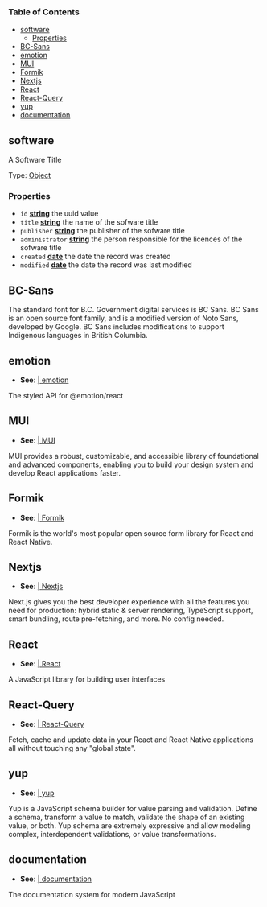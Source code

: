 <!-- Generated by documentation.js. Update this documentation by updating the source code. -->

### Table of Contents

*   [software][1]
    *   [Properties][2]
*   [BC-Sans][3]
*   [emotion][4]
*   [MUI][5]
*   [Formik][6]
*   [Nextjs][7]
*   [React][8]
*   [React-Query][9]
*   [yup][10]
*   [documentation][11]

## software

A Software Title

Type: [Object][12]

### Properties

*   `id` **[string][13]** the uuid value
*   `title` **[string][13]** the name of the sofware title
*   `publisher` **[string][13]** the publisher of the sofware title
*   `administrator` **[string][13]** the person responsible for the licences of the sofware title
*   `created` **[date][14]** the date the record was created
*   `modified` **[date][14]** the date the record was last modified

## BC-Sans

The standard font for B.C. Government digital services is BC Sans. BC Sans is an open source font family, and is a modified version of Noto Sans, developed by Google. BC Sans includes modifications to support Indigenous languages in British Columbia.

## emotion

*   **See**: [| emotion][15]

The styled API for @emotion/react

## MUI

*   **See**: [| MUI][16]

MUI provides a robust, customizable, and accessible library of foundational and advanced components, enabling you to build your design system and develop React applications faster.

## Formik

*   **See**: [| Formik][17]

Formik is the world's most popular open source form library for React and React Native.

## Nextjs

*   **See**: [| Nextjs][18]

Next.js gives you the best developer experience with all the features you need for production: hybrid static & server rendering, TypeScript support, smart bundling, route pre-fetching, and more. No config needed.

## React

*   **See**: [| React][19]

A JavaScript library for building user interfaces

## React-Query

*   **See**: [| React-Query][20]

Fetch, cache and update data in your React and React Native applications all without touching any "global state".

## yup

*   **See**: [| yup][21]

Yup is a JavaScript schema builder for value parsing and validation. Define a schema, transform a value to match, validate the shape of an existing value, or both. Yup schema are extremely expressive and allow modeling complex, interdependent validations, or value transformations.

## documentation

*   **See**: [| documentation][22]

The documentation system for modern JavaScript

[1]: #software

[2]: #properties

[3]: #bc-sans

[4]: #emotion

[5]: #mui

[6]: #formik

[7]: #nextjs

[8]: #react

[9]: #react-query

[10]: #yup

[11]: #documentation

[12]: https://developer.mozilla.org/docs/Web/JavaScript/Reference/Global_Objects/Object

[13]: https://developer.mozilla.org/docs/Web/JavaScript/Reference/Global_Objects/String

[14]: https://developer.mozilla.org/docs/Web/JavaScript/Reference/Global_Objects/Date

[15]: https://github.com/emotion-js/emotion/tree/main/packages/styled

[16]: https://mui.com/

[17]: https://formik.org/

[18]: https://nextjs.org/

[19]: https://reactjs.org/

[20]: https://react-query.tanstack.com/

[21]: https://github.com/jquense/yup

[22]: https://documentation.js.org/
